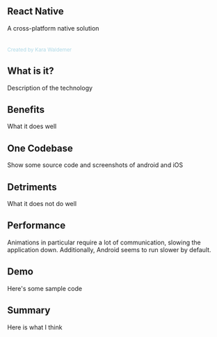 ## React Native
A cross-platform native solution
<br /><br /> <br />
<span style="color:lightBlue"><small>Created by Kara Waldemer</small></span>



## What is it?
Description of the technology



## Benefits
What it does well


## One Codebase
Show some source code and screenshots of android and iOS



## Detriments
What it does not do well


## Performance
Animations in particular require a lot of communication, slowing the application down.
Additionally, Android seems to run slower by default.



## Demo
Here's some sample code



## Summary
Here is what I think
